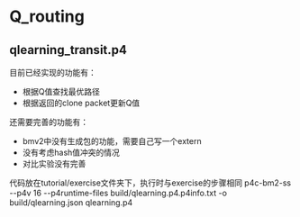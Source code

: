 # Q_routing
## qlearning_transit.p4
目前已经实现的功能有：

- 根据Q值查找最优路径
- 根据返回的clone packet更新Q值

还需要完善的功能有：

- bmv2中没有生成包的功能，需要自己写一个extern
- 没有考虑hash值冲突的情况
- 对比实验没有完善

代码放在tutorial/exercise文件夹下，执行时与exercise的步骤相同
p4c-bm2-ss --p4v 16 --p4runtime-files build/qlearning.p4.p4info.txt -o build/qlearning.json qlearning.p4